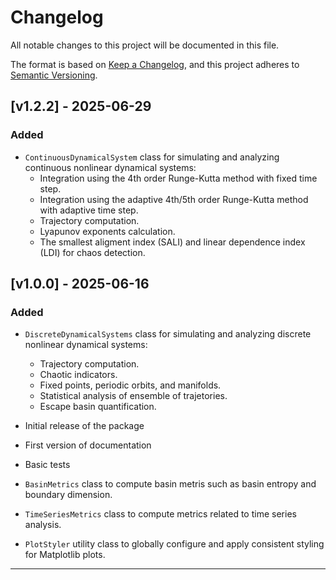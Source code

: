 # Changelog

All notable changes to this project will be documented in this file.

The format is based on [Keep a Changelog](https://keepachangelog.com/en/1.0.0/),
and this project adheres to [Semantic Versioning](https://semver.org/spec/v2.0.0.html).

## [v1.2.2] - 2025-06-29

### Added

- `ContinuousDynamicalSystem` class for simulating and analyzing continuous nonlinear dynamical systems:
  - Integration using the 4th order Runge-Kutta method with fixed time step.
  - Integration using the adaptive 4th/5th order Runge-Kutta method with adaptive time step.
  - Trajectory computation.
  - Lyapunov exponents calculation.
  - The smallest aligment index (SALI) and linear dependence index (LDI) for chaos detection.

## [v1.0.0] - 2025-06-16

### Added

- `DiscreteDynamicalSystems` class for simulating and analyzing discrete nonlinear dynamical systems:
  - Trajectory computation.
  - Chaotic indicators.
  - Fixed points, periodic orbits, and manifolds.
  - Statistical analysis of ensemble of trajetories.
  - Escape basin quantification.
- Initial release of the package
- First version of documentation
- Basic tests

- `BasinMetrics` class to compute basin metris such as basin entropy and boundary dimension.

- `TimeSeriesMetrics` class to compute metrics related to time series analysis.

- `PlotStyler` utility class to globally configure and apply consistent styling for Matplotlib plots.

---

<!-- Dummy heading to avoid ending on a transition -->

##
